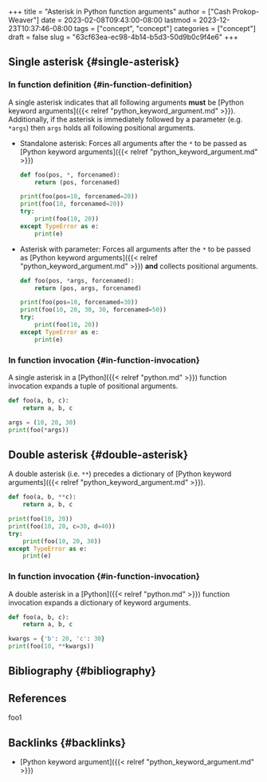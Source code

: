 +++
title = "Asterisk in Python function arguments"
author = ["Cash Prokop-Weaver"]
date = 2023-02-08T09:43:00-08:00
lastmod = 2023-12-23T10:37:46-08:00
tags = ["concept", "concept"]
categories = ["concept"]
draft = false
slug = "63cf63ea-ec98-4b14-b5d3-50d9b0c9f4e6"
+++

## Single asterisk {#single-asterisk}


### In function definition {#in-function-definition}

A single asterisk indicates that all following arguments **must** be [Python keyword arguments]({{< relref "python_keyword_argument.md" >}}). Additionally, if the asterisk is immediately followed by a parameter (e.g. `*args`) then `args` holds all following positional arguments.

-   Standalone asterisk: Forces all arguments after the `*` to be passed as [Python keyword arguments]({{< relref "python_keyword_argument.md" >}})
    ```python
    def foo(pos, *, forcenamed):
        return (pos, forcenamed)

    print(foo(pos=10, forcenamed=20))
    print(foo(10, forcenamed=20))
    try:
        print(foo(10, 20))
    except TypeError as e:
        print(e)
    ```

-   Asterisk with parameter: Forces all arguments after the `*` to be passed as [Python keyword arguments]({{< relref "python_keyword_argument.md" >}}) **and** collects positional arguments.
    ```python
    def foo(pos, *args, forcenamed):
        return (pos, args, forcenamed)

    print(foo(pos=10, forcenamed=30))
    print(foo(10, 20, 30, 30, forcenamed=50))
    try:
        print(foo(10, 20))
    except TypeError as e:
        print(e)
    ```


### In function invocation {#in-function-invocation}

A single asterisk in a [Python]({{< relref "python.md" >}}) function invocation expands a tuple of positional arguments.

```python
def foo(a, b, c):
    return a, b, c

args = (10, 20, 30)
print(foo(*args))
```


## Double asterisk {#double-asterisk}

A double asterisk (i.e. `**`) precedes a dictionary of [Python keyword arguments]({{< relref "python_keyword_argument.md" >}}).

```python
def foo(a, b, **c):
    return a, b, c

print(foo(10, 20))
print(foo(10, 20, c=30, d=40))
try:
    print(foo(10, 20, 30))
except TypeError as e:
    print(e)
```


### In function invocation {#in-function-invocation}

A double asterisk in a [Python]({{< relref "python.md" >}}) function invocation expands a dictionary of keyword arguments.

```python
def foo(a, b, c):
    return a, b, c

kwargs = {'b': 20, 'c': 30}
print(foo(10, **kwargs))
```


## Bibliography {#bibliography}

## References

<style>.csl-entry{text-indent: -1.5em; margin-left: 1.5em;}</style><div class="csl-bib-body">
</div>

foo1


## Backlinks {#backlinks}

-   [Python keyword argument]({{< relref "python_keyword_argument.md" >}})
